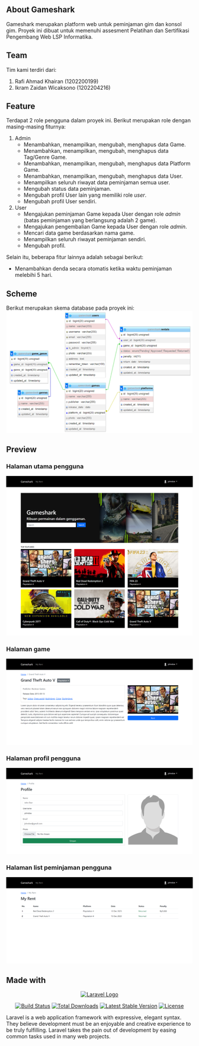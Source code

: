 ## About Gameshark

Gameshark merupakan platform web untuk peminjaman gim dan konsol gim. Proyek ini dibuat untuk memenuhi assesment Pelatihan dan Sertifikasi Pengembang Web LSP Informatika.  

## Team

Tim kami terdiri dari:
1. Rafi Ahmad Khairan (1202200199)
2. Ikram Zaidan Wicaksono (1202204216)

## Feature

Terdapat 2 role pengguna dalam proyek ini. Berikut merupakan role dengan masing-masing fiturnya:
1. Admin
   - Menambahkan, menampilkan, mengubah, menghapus data Game.
   - Menambahkan, menampilkan, mengubah, menghapus data Tag/Genre Game.
   - Menambahkan, menampilkan, mengubah, menghapus data Platform Game.
   - Menambahkan, menampilkan, mengubah, menghapus data User.
   - Menampilkan seluruh riwayat data peminjaman semua user.
   - Mengubah status data peminjaman.
   - Mengubah profil User lain yang memiliki role _user_.
   - Mengubah profil User sendiri.
2. User
   - Mengajukan peminjaman Game kepada User dengan role _admin_ (batas peminjaman yang berlangsung adalah 2 game).
   - Mengajukan pengembalian Game kepada User dengan role _admin_.
   - Mencari data game berdasarkan nama game.
   - Menampilkan seluruh riwayat peminjaman sendiri.
   - Mengubah profil.
  
Selain itu, beberapa fitur lainnya adalah sebagai berikut:
- Menambahkan denda secara otomatis ketika waktu peminjaman melebihi 5 hari.

## Scheme

Berikut merupakan skema database pada proyek ini:
<img src="https://github.com/rafikhairan/pelatihan-sertifikasi/blob/master/public/assets/img/Skema%20Database.png" alt="Database Scheme">

## Preview

### Halaman utama pengguna
<img src="https://github.com/rafikhairan/pelatihan-sertifikasi/blob/master/public/assets/img/preview/preview_01.png" alt="Preview 1">

### Halaman game
<img src="https://github.com/rafikhairan/pelatihan-sertifikasi/blob/master/public/assets/img/preview/preview_02.png" alt="Preview 2">

### Halaman profil pengguna
<img src="https://github.com/rafikhairan/pelatihan-sertifikasi/blob/master/public/assets/img/preview/preview_03.png" alt="Preview 3">

### Halaman list peminjaman pengguna
<img src="https://github.com/rafikhairan/pelatihan-sertifikasi/blob/master/public/assets/img/preview/preview_04.png" alt="Preview 4">

## Made with

<p align="center"><a href="https://laravel.com" target="_blank"><img src="https://raw.githubusercontent.com/laravel/art/master/logo-lockup/5%20SVG/2%20CMYK/1%20Full%20Color/laravel-logolockup-cmyk-red.svg" width="400" alt="Laravel Logo"></a></p>

<p align="center">
<a href="https://github.com/laravel/framework/actions"><img src="https://github.com/laravel/framework/workflows/tests/badge.svg" alt="Build Status"></a>
<a href="https://packagist.org/packages/laravel/framework"><img src="https://img.shields.io/packagist/dt/laravel/framework" alt="Total Downloads"></a>
<a href="https://packagist.org/packages/laravel/framework"><img src="https://img.shields.io/packagist/v/laravel/framework" alt="Latest Stable Version"></a>
<a href="https://packagist.org/packages/laravel/framework"><img src="https://img.shields.io/packagist/l/laravel/framework" alt="License"></a>
</p>

Laravel is a web application framework with expressive, elegant syntax. They believe development must be an enjoyable and creative experience to be truly fulfilling. Laravel takes the pain out of development by easing common tasks used in many web projects.
